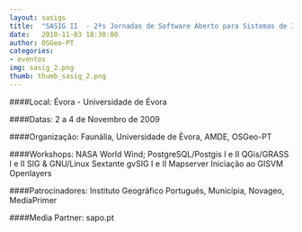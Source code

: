 ```yaml
---
layout: sasigs
title:  "SASIG II  - 2ªs Jornadas de Software Aberto para Sistemas de Informação Geográfica"
date:   2010-11-03 18:30:00
author: OSGeo-PT
categories:
- eventos
img: sasig_2.png
thumb: thumb_sasig_2.png
---
```


####Local:
Évora - Universidade de Évora

####Datas:
2 a 4 de Novembro de 2009

####Organização:
Faunália, Universidade de Èvora, AMDE, OSGeo-PT

####Workshops:
NASA World Wind; PostgreSQL/Postgis I e II
QGis/GRASS I e II
SIG & GNU/Linux
Sextante
gvSIG I e II
Mapserver
Iniciação ao GISVM
Openlayers

####Patrocinadores:
Instituto Geográfico Português, Municípia, Novageo, MediaPrimer

####Media Partner:
sapo.pt
